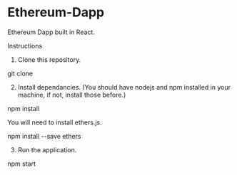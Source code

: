 # Ethereum-Dapp
Ethereum Dapp built in React.

Instructions

1. Clone this repository.

  git clone

2. Install dependancies. (You should have nodejs and npm installed in your machine, if not, install those before.)

  npm install
  
  You will need to install ethers.js. 
  
  npm install --save ethers

3. Run the application.

  npm start
